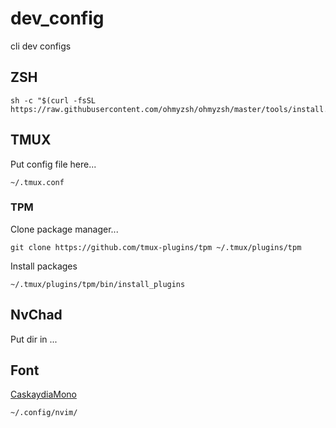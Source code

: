 # dev_config
cli dev configs

## ZSH

```
sh -c "$(curl -fsSL https://raw.githubusercontent.com/ohmyzsh/ohmyzsh/master/tools/install.sh)"
```

## TMUX

Put config file here...

```
~/.tmux.conf
```

### TPM

Clone package manager...

```
git clone https://github.com/tmux-plugins/tpm ~/.tmux/plugins/tpm
```

Install packages

```
~/.tmux/plugins/tpm/bin/install_plugins
```

## NvChad

Put dir in ...

## Font

[CaskaydiaMono](https://www.nerdfonts.com/font-downloads)

```
~/.config/nvim/
```
